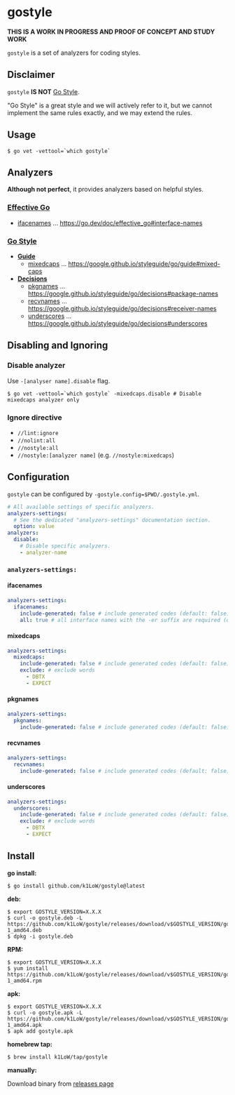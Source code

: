 # gostyle

**THIS IS A WORK IN PROGRESS AND PROOF OF CONCEPT AND STUDY WORK**

`gostyle` is a set of analyzers for coding styles.

## Disclaimer

`gostyle` **IS NOT** [Go Style](https://google.github.io/styleguide/go/).

"Go Style" is a great style and we will actively refer to it, but we cannot implement the same rules exactly, and we may extend the rules.

## Usage

```console
$ go vet -vettool=`which gostyle`
```

## Analyzers

**Although not perfect**, it provides analyzers based on helpful styles.

### [Effective Go](https://go.dev/doc/effective_go)

- [ifacenames](analyzer/effective/ifacenames) ... https://go.dev/doc/effective_go#interface-names

### [Go Style](https://google.github.io/styleguide/go/)

- [**Guide**](https://google.github.io/styleguide/go/guide)
  - [mixedcaps](analyzer/guide/mixedcaps) ... https://google.github.io/styleguide/go/guide#mixed-caps
- [**Decisions**](https://google.github.io/styleguide/go/decisions)
  - [pkgnames](analyzer/decisions/pkgnames) ... https://google.github.io/styleguide/go/decisions#package-names
  - [recvnames](analyzer/decisions/recvnames) ... https://google.github.io/styleguide/go/decisions#receiver-names
  - [underscores](analyzer/decisions/underscores) ... https://google.github.io/styleguide/go/decisions#underscores

## Disabling and Ignoring

### Disable analyzer

Use `-[analyser name].disable` flag.

```console
$ go vet -vettool=`which gostyle` -mixedcaps.disable # Disable mixedcaps analyzer only
```

### Ignore directive

- `//lint:ignore`
- `//nolint:all`
- `//nostyle:all`
- `//nostyle:[analyzer name]` (e.g. `//nostyle:mixedcaps`)

## Configuration

`gostyle` can be configured by `-gostyle.config=$PWD/.gostyle.yml`.

```yaml
# All available settings of specific analyzers.
analyzers-settings:
  # See the dedicated "analyzers-settings" documentation section.
  option: value
analyzers:
  disable:
    # Disable specific analyzers.
    - analyzer-name
```

### `analyzers-settings:`

#### ifacenames

```yaml
analyzers-settings:
  ifacenames:
    include-generated: false # include generated codes (default: false)
    all: true # all interface names with the -er suffix are required (default: false)
```

#### mixedcaps

```yaml
analyzers-settings:
  mixedcaps:
    include-generated: false # include generated codes (default: false)
    exclude: # exclude words
      - DBTX
      - EXPECT
```

#### pkgnames

```yaml
analyzers-settings:
  pkgnames:
    include-generated: false # include generated codes (default: false)
```

#### recvnames

```yaml
analyzers-settings:
  recvnames:
    include-generated: false # include generated codes (default: false)
```

#### underscores

```yaml
analyzers-settings:
  underscores:
    include-generated: false # include generated codes (default: false)
    exclude: # exclude words
      - DBTX
      - EXPECT
```

## Install

**go install:**

```console
$ go install github.com/k1LoW/gostyle@latest
```

**deb:**

``` console
$ export GOSTYLE_VERSION=X.X.X
$ curl -o gostyle.deb -L https://github.com/k1LoW/gostyle/releases/download/v$GOSTYLE_VERSION/gostyle_$GOSTYLE_VERSION-1_amd64.deb
$ dpkg -i gostyle.deb
```

**RPM:**

``` console
$ export GOSTYLE_VERSION=X.X.X
$ yum install https://github.com/k1LoW/gostyle/releases/download/v$GOSTYLE_VERSION/gostyle_$GOSTYLE_VERSION-1_amd64.rpm
```

**apk:**

``` console
$ export GOSTYLE_VERSION=X.X.X
$ curl -o gostyle.apk -L https://github.com/k1LoW/gostyle/releases/download/v$GOSTYLE_VERSION/gostyle_$GOSTYLE_VERSION-1_amd64.apk
$ apk add gostyle.apk
```

**homebrew tap:**

```console
$ brew install k1LoW/tap/gostyle
```

**manually:**

Download binary from [releases page](https://github.com/k1LoW/gostyle/releases)
